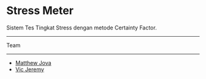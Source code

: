 # Stress Meter

Sistem Tes Tingkat Stress dengan metode Certainty Factor.

*******************
Team
*******************
-  [Matthew Jova](https://github.com/MatthewJova)
-  [Vic Jeremy](https://github.com/vicjeremy)
